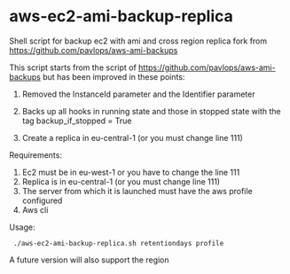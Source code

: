 # aws-ec2-ami-backup-replica
Shell script for backup ec2 with ami and cross region replica
fork from https://github.com/pavlops/aws-ami-backups

This script starts from the script of https://github.com/pavlops/aws-ami-backups but has been improved in these points:

1) Removed the InstanceId parameter and the Identifier parameter

2) Backs up all hooks in running state and those in stopped state with the tag backup_if_stopped = True

3) Create a replica in eu-central-1 (or you must change line 111)

Requirements:

1) Ec2 must be in eu-west-1 or you have to change the line 111
2) Replica is in eu-central-1 (or you must change line 111)
3) The server from which it is launched must have the aws profile configured
4) Aws cli

Usage:

<pre><code> ./aws-ec2-ami-backup-replica.sh retentiondays profile </code></pre>

  
A future version will also support the region
